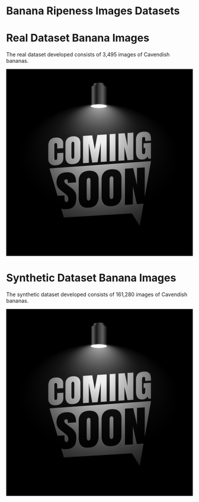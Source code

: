 # Banana Ripeness Images Datasets
# Real Dataset Banana Images
The real dataset developed consists of 3,495 images of Cavendish bananas.

![Image text](https://github.com/luischuquim/BananaRipeness/blob/main/27277.jpg)

# Synthetic Dataset Banana Images
The synthetic dataset developed consists of 161,280 images of Cavendish bananas.

![Image text](https://github.com/luischuquim/BananaRipeness/blob/main/27277.jpg)
